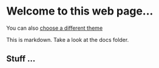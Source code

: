 # Welcome to this web page...

You can also [choose a different theme](https://github.com/mkdocs/mkdocs/wiki/MkDocs-Themes)

This is markdown. Take a look at the docs folder.

## Stuff ...
